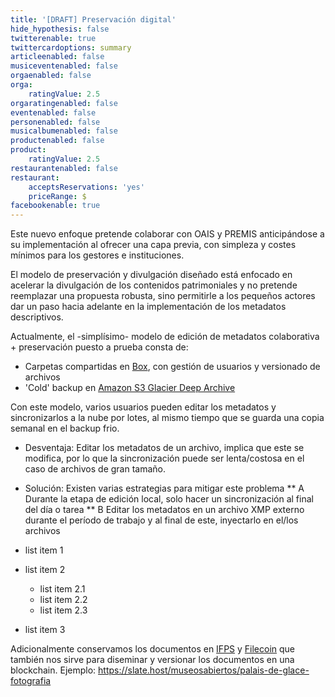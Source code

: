 ```yaml
---
title: '[DRAFT] Preservación digital'
hide_hypothesis: false
twitterenable: true
twittercardoptions: summary
articleenabled: false
musiceventenabled: false
orgaenabled: false
orga:
    ratingValue: 2.5
orgaratingenabled: false
eventenabled: false
personenabled: false
musicalbumenabled: false
productenabled: false
product:
    ratingValue: 2.5
restaurantenabled: false
restaurant:
    acceptsReservations: 'yes'
    priceRange: $
facebookenable: true
---
```


Este nuevo enfoque pretende colaborar con OAIS y PREMIS anticipándose a su implementación al ofrecer una capa previa, con simpleza y costes mínimos para los gestores e instituciones.

El modelo de preservación y divulgación diseñado está enfocado en acelerar la divulgación de los contenidos patrimoniales y no pretende reemplazar una propuesta robusta, sino permitirle a los pequeños actores dar un paso hacia adelante en la implementación de los metadatos descriptivos.

Actualmente, el -simplísimo- modelo de edición de metadatos colaborativa + preservación puesto a prueba consta de:

- Carpetas compartidas en [Box](https://www.box.com/), con gestión de usuarios y versionado de archivos
- 'Cold' backup en [Amazon S3 Glacier Deep Archive](https://aws.amazon.com/es/s3/glacier/)

Con este modelo, varios usuarios pueden editar los metadatos y sincronizarlos a la nube por lotes, al mismo tiempo que se guarda una copia semanal en el backup frio.

* Desventaja: Editar los metadatos de un archivo, implica que este se modifica, por lo que la sincronización puede ser lenta/costosa en el caso de archivos de gran tamaño.
* Solución: Existen varias estrategias para mitigar este problema
** A Durante la etapa de edición local, solo hacer un sincronización al final del día o tarea
** B Editar los metadatos en un archivo XMP externo durante el período de trabajo y al final de este, inyectarlo en el/los archivos
 
 * list item 1
* list item 2
    * list item 2.1
    * list item 2.2
    * list item 2.3
* list item 3


Adicionalmente conservamos los documentos en [IFPS](https://ipfs.io/) y [Filecoin](https://filecoin.io/) que también nos sirve para diseminar y versionar los documentos en una blockchain.
Ejemplo: https://slate.host/museosabiertos/palais-de-glace-fotografia